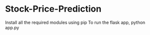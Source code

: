 # Stock-Price-Prediction
Install all the required modules using pip
To run the flask app, python app.py
